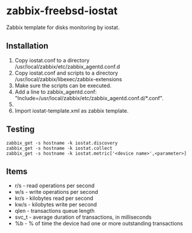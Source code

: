 zabbix-freebsd-iostat
=======================

Zabbix template for disks monitoring by iostat.

Installation
------------
1. Copy iostat.conf to a directory /usr/local/zabbix/etc/zabbix_agentd.conf.d
2. Copy iostat.conf and scripts to a directory /usr/local/zabbix/libexec/zabbix-extensions
3. Make sure the scripts can be executed.
4. Add a line to zabbix_agentd.conf: "Include=/usr/local/zabbix/etc/zabbix_agentd.conf.d/*.conf".
5. 
5. Import iostat-template.xml as zabbix template.

Testing
-------
```
zabbix_get -s hostname -k iostat.discovery
zabbix_get -s hostname -k iostat.collect
zabbix_get -s hostname -k iostat.metric['<device name>',<parameter>]
```

Items
-----
* r/s - read	operations per second
* w/s - write operations per	second
* kr/s - kilobytes read per second
* kw/s - kilobytes write per second
* qlen - transactions	queue length
* svc_t - average duration of transactions, in	milliseconds
* %b - % of	time the device	had one	or more	outstanding transactions
